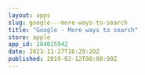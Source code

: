```yaml
---
layout: apps
slug: google---more-ways-to-search
title: "Google - More ways to search"
store: apple
app_id: 284815942
date: 2023-11-27T16:29:20Z
published: 2019-02-12T08:00:00Z
---
```

